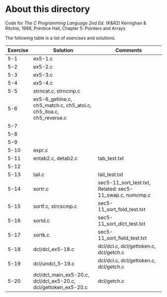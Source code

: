 # About this directory 
Code for _The C Programming Language 2nd Ed._ (K&R2) Kernighan & Ritchie, 1988, Prentice Hall, Chapter 5: Pointers and Arrays

The following table is a list of exercises and solutions.

|Exercise|Solution	|Comments|
|--------|--------------|--------|
|5-1 	| ex5-1.c	||
|5-2   	| ex5-2.c     	||
|5-3   	| ex5-3.c     	||
|5-4    | ex5-4.c     	||
|5-5    | strncat.c, strncmp.c     ||
|5-6    | ex5-6_getline.c, ch5_match.c, ch5_atoi.c, ch5_itoa.c, ch5_reverse.c     ||
|5-7    |      		||
|5-8    |      		||
|5-9    |      		||
|5-10  	| expr.c     	||
|5-11   | entab2.c, detab2.c     	|tab_test.txt|
|5-12  	|      		||
|5-13   | tail.c      	|tail_test.txt|
|5-14   | sortr.c      	|sec5-11_sort_test.txt, Related: sec5-11_swap.c, numcmp.c|
|5-15   | sortf.c, strcscmp.c      |sec5-11_sort_fold_test.txt|
|5-16   | sortd.c      	| sec5-11_sort_dict_test.txt|
|5-17   | sortk.c      	|sec5-11_sort_field_test.txt|
|5-18   | dcl/dcl_ex5-18.c |dcl/dcl.c, dcl/gettoken.c, dcl/getch.c|
|5-19   | dcl/undcl_5-19.c     		|dcl/dcl.c, dcl/gettoken.c, dcl/getch.c|
|5-20   | dcl/dcl_main_ex5-20.c, dcl/dcl_ex5-20.c, dcl/gettoken_ex5-20.c     		|dcl/getch.c|
